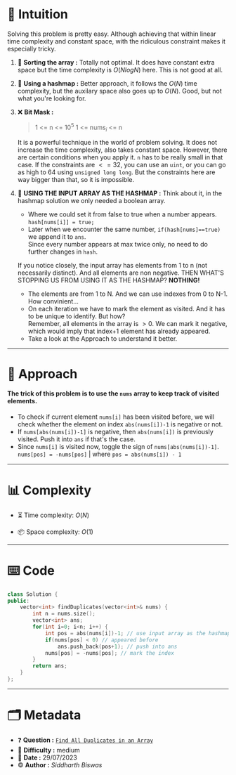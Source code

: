 # 💭 Intuition
Solving this problem is pretty easy. Although achieving that within linear time complexity and constant space, with the ridiculous constraint makes it especially tricky.
1. 🥉 **Sorting the array :** 
    Totally not optimal. It does have constant extra space but the time complexity is $O(NlogN)$ here. This is not good at all.
2. 🥈 **Using a hashmap :**
    Better approach, it follows the $O(N)$ time complexity, but the auxilary space also goes up to $O(N)$. Good, but not what you're looking for.

3. ❌ **Bit Mask :** 
    > 1 <= n <= $10^5$
    > 1 <= nums$_i$ <= n

    It is a powerful technique in the world of problem solving. It does not increase the time complexity, also takes constant space. However, there are certain conditions when you apply it. `n` has to be really small in that case.
If the constraints are $<=32$, you can use an `uint`, or you can go as high to 64 using `unsigned long long`. But the constraints here are way bigger than that, so it is impossible.
4. 🥇 **USING THE INPUT ARRAY AS THE HASHMAP :**
Think about it, in the hashmap solution we only needed a boolean array. 
    - Where we could set it from false to true when a number appears. <br/>
    `hash[nums[i]] = true;`
    - Later when we encounter the same number, `if(hash[nums]==true)` we append it to `ans`. <br/>
    Since every number appears at max twice only, no need to do further changes in `hash`. <br/>

    If you notice closely, the input array has elements from 1 to n (not necessarily distinct). And all elements are non negative. 
THEN WHAT'S STOPPING US FROM USING IT AS THE HASHMAP? **NOTHING!**
    - The elements are from 1 to N. And we can use indexes from 0 to N-1. <br/>
    How convinient... 
    - On each iteration we have to mark the element as visited. And it has to be unique to identify. But how? <br/>
    Remember, all elements in the array is $>0$. We can mark it negative, which would imply that index+1 element has already appeared.
    - Take a look at the Approach to understand it better.

<hr/>

# 📝 Approach
#### The trick of this problem is to use the `nums` array to keep track of visited elements.
- To check if current element `nums[i]` has been visited before, we will check whether the element on index `abs(nums[i])-1` is negative or not.
- If `nums[abs(nums[i])-1]` is negative, then `abs(nums[i])` is previously visited. Push it into `ans` if that's the case.
- Since `nums[i]` is visited now, toggle the sign of `nums[abs(nums[i])-1]`.
    `nums[pos] = -nums[pos]` | where `pos = abs(nums[i]) - 1`

<hr/>

# 📊 Complexity
- ⏳ Time complexity: $O(N)$

- 📦 Space complexity: $O(1)$

<hr/>

# ⌨️ Code
```cpp
class Solution {
public:
    vector<int> findDuplicates(vector<int>& nums) {
        int n = nums.size();
        vector<int> ans;
        for(int i=0; i<n; i++) {
            int pos = abs(nums[i])-1; // use input array as the hashmap
            if(nums[pos] < 0) // appeared before    
                ans.push_back(pos+1); // push into ans 
            nums[pos] = -nums[pos]; // mark the index
        }
        return ans;
    }
};
```

<hr/>

# :card_index_dividers: Metadata
- :question: **Question :** [`Find All Duplicates in an Array`](https://leetcode.com/problems/find-all-duplicates-in-an-array)
- :vertical_traffic_light: **Difficulty :** medium 
- :calendar: **Date :** $29/07/2023$
- :copyright: **Author :** _Siddharth Biswas_  
